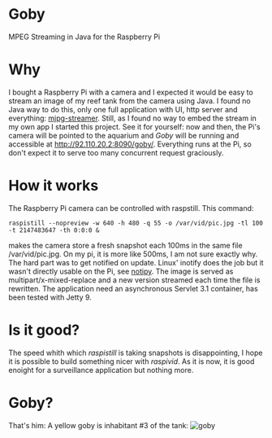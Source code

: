 Goby
====

MPEG Streaming in Java for the Raspberry Pi

Why
====

I bought a Raspberry Pi with a camera and I expected it would be easy to stream an image of my reef tank from 
the camera using Java. I found no Java way to do this, only one full application with UI, http server and everything: [mjpg-streamer](http://sourceforge.net/projects/mjpg-streamer/). Still, as I found no way to embed the stream in my own app I started this project. See it for yourself: now and then, the Pi's camera will be pointed to the aquarium and *Goby* will be running and accessible at <http://92.110.20.2:8090/goby/>. Everything runs at the Pi, so don't expect it to serve too many concurrent request graciously.

How it works
====

The Raspberry Pi camera can be controlled with raspstill. This command:

    raspistill --nopreview -w 640 -h 480 -q 55 -o /var/vid/pic.jpg -tl 100 -t 2147483647 -th 0:0:0 &
makes the camera store a fresh snapshot each 100ms in the same file /var/vid/pic.jpg. On my pi, it is more like 500ms, I am not sure exactly why. The hard part was to get notified on update. Linux' inotify does the job but it wasn't directly usable on the Pi, 
see [notipy](https://github.com/kolov/notipy). The image is served as multipart/x-mixed-replace and a new version streamed each time the file is rewritten. The application need an asynchronous Servlet 3.1 container, has been tested with Jetty 9.

Is it good?
====
The speed whith which *raspistill* is taking snapshots is disappointing, I hope it is possible to build something nicer with *raspivid*. As it is now, it is good enoight for a surveillance application but nothing more. 

Goby?
====
That's him: A yellow goby is inhabitant #3 of the tank: ![goby](http://upload.wikimedia.org/wikipedia/commons/thumb/9/98/Gobidon_okinawae1.jpg/500px-Gobidon_okinawae1.jpg)
